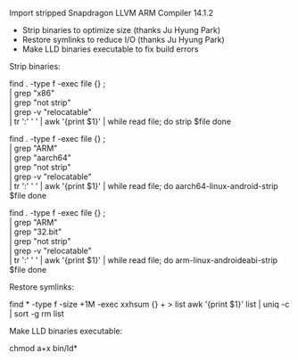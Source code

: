 Import stripped Snapdragon LLVM ARM Compiler 14.1.2

- Strip binaries to optimize size (thanks Ju Hyung Park)
- Restore symlinks to reduce I/O (thanks Ju Hyung Park)
- Make LLD binaries executable to fix build errors

Strip binaries:

find . -type f -exec file {} \; \
    | grep "x86" \
    | grep "not strip" \
    | grep -v "relocatable" \
        | tr ':' ' ' | awk '{print $1}' | while read file; do
            strip $file
done

find . -type f -exec file {} \; \
    | grep "ARM" \
    | grep "aarch64" \
    | grep "not strip" \
    | grep -v "relocatable" \
        | tr ':' ' ' | awk '{print $1}' | while read file; do aarch64-linux-android-strip $file
done

find . -type f -exec file {} \; \
    | grep "ARM" \
    | grep "32.bit" \
    | grep "not strip" \
    | grep -v "relocatable" \
        | tr ':' ' ' | awk '{print $1}' | while read file; do arm-linux-androideabi-strip $file
done

Restore symlinks:

find * -type f -size +1M -exec xxhsum {} + > list
awk '{print $1}' list | uniq -c | sort -g
rm list

Make LLD binaries executable:

chmod a+x bin/ld*